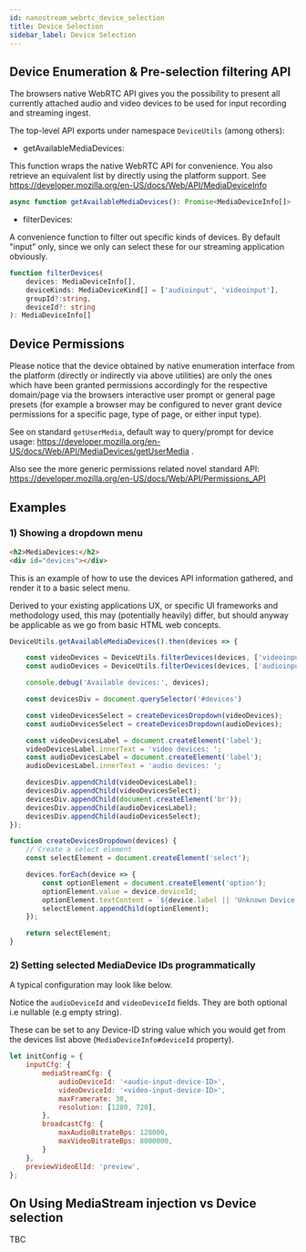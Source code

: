 ```yaml
---
id: nanostream_webrtc_device_selection
title: Device Selection
sidebar_label: Device Selection
---
```


## Device Enumeration & Pre-selection filtering API

The browsers native WebRTC API gives you the possibility to present all currently attached audio and video devices to be used for input recording and streaming ingest.

The top-level API exports under namespace `DeviceUtils` (among others):

* getAvailableMediaDevices:

This function wraps the native WebRTC API for convenience. You also retrieve an equivalent list by directly using the platform support. See https://developer.mozilla.org/en-US/docs/Web/API/MediaDeviceInfo

```ts
async function getAvailableMediaDevices(): Promise<MediaDeviceInfo[]>
```

* filterDevices:

A convenience function to filter out specific kinds of devices. By default "input" only, since we only can select these for our streaming application obviously.

```ts
function filterDevices(
    devices: MediaDeviceInfo[],
    deviceKinds: MediaDeviceKind[] = ['audioinput', 'videoinput'],
    groupId?:string,
    deviceId?: string
): MediaDeviceInfo[]
```

## Device Permissions

Please notice that the device obtained by native enumeration interface from the platform (directly or indirectly via above utilities) are only the ones which have been granted permissions accordingly for the respective domain/page via the browsers interactive user prompt or general page presets (for example a browser may be configured to never grant device permissions for a specific page, type of page, or either input type).

See on standard `getUserMedia`, default way to query/prompt for device usage: https://developer.mozilla.org/en-US/docs/Web/API/MediaDevices/getUserMedia .

Also see the more generic permissions related novel standard API: https://developer.mozilla.org/en-US/docs/Web/API/Permissions_API 

## Examples

### 1) Showing a dropdown menu

```html
<h2>MediaDevices:</h2>
<div id="devices"></div>
```

This is an example of how to use the devices API information gathered,
and render it to a basic select menu. 

Derived to your existing applications UX, or specific UI frameworks and methodology used,
this may (potentially heavily) differ, but should anyway be applicable as we go from basic HTML web concepts.

```js
DeviceUtils.getAvailableMediaDevices().then(devices => {

    const videoDevices = DeviceUtils.filterDevices(devices, ['videoinput']);
    const audioDevices = DeviceUtils.filterDevices(devices, ['audioinput']);

    console.debug('Available devices:', devices);

    const devicesDiv = document.querySelector('#devices')

    const videoDevicesSelect = createDevicesDropdown(videoDevices);
    const audioDevicesSelect = createDevicesDropdown(audioDevices);

    const videoDevicesLabel = document.createElement('label');
    videoDevicesLabel.innerText = 'video devices: ';
    const audioDevicesLabel = document.createElement('label');
    audioDevicesLabel.innerText = 'audio devices: ';

    devicesDiv.appendChild(videoDevicesLabel);
    devicesDiv.appendChild(videoDevicesSelect);
    devicesDiv.appendChild(document.createElement('br'));
    devicesDiv.appendChild(audioDevicesLabel);
    devicesDiv.appendChild(audioDevicesSelect);
});

function createDevicesDropdown(devices) {
    // Create a select element
    const selectElement = document.createElement('select');

    devices.forEach(device => {
        const optionElement = document.createElement('option');
        optionElement.value = device.deviceId;
        optionElement.textContent = `${device.label || 'Unknown Device'} - id: ${device.deviceId}` ;
        selectElement.appendChild(optionElement);
    });

    return selectElement;
}
```

### 2) Setting selected MediaDevice IDs programmatically 

A typical configuration may look like below.

Notice the `audioDeviceId` and `videoDeviceId` fields. They are both optional i.e nullable (e.g empty string).

These can be set to any Device-ID string value which you would get from the devices list above (`MediaDeviceInfo#deviceId` property).  

```js
let initConfig = {
    inputCfg: {
        mediaStreamCfg: {
            audioDeviceId: '<audio-input-device-ID>',
            videoDeviceId: '<video-input-device-ID>',
            maxFramerate: 30,
            resolution: [1280, 720],
        },
        broadcastCfg: {
            maxAudioBitrateBps: 128000,
            maxVideoBitrateBps: 8000000,
        }
    },
    previewVideoElId: 'preview',
};
```

## On Using MediaStream injection vs Device selection

TBC
